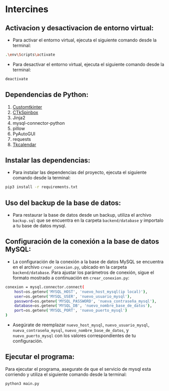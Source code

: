 # Intercines

## Activacion y desactivacion de entorno virtual:
* Para activar el entorno virtual, ejecuta el siguiente comando desde la terminal:

```bash
.\env\Scripts\activate
```

* Para desactivar el entorno virtual, ejecuta el siguiente comando desde la terminal:

```bash
deactivate
```
## Dependencias de Python:
1. [Customtkinter](https://github.com/TomSchimansky/CustomTkinter)
2. [CTkSpinbox](https://github.com/Sheikh-Rashdan/CTkSpinbox)
3. Jinja2
4. mysql-connector-python
5. pillow
6. PyAutoGUI
7. requests
8. [Tkcalendar](https://github.com/j4321/tkcalendar)

## Instalar las dependencias:

* Para instalar las dependencias del proyecto, ejecuta el siguiente comando desde la terminal:

```bash
pip3 install -r requirements.txt
```


## Uso del backup de la base de datos: 

* Para restaurar la base de datos desde un backup, utiliza el archivo `backup.sql` que se encuentra en la carpeta `backend/database` y importalo a tu base de datos mysql.

## Configuración de la conexión a la base de datos MySQL:

* La configuración de la conexión a la base de datos MySQL se encuentra en el archivo `crear_conexion.py`, ubicado en la carpeta `backend/database`. Para ajustar los parámetros de conexión, sigue el formato mostrado a continuación en `crear_conexion.py`:

``` bash
conexion = mysql.connector.connect(
    host=os.getenv('MYSQL_HOST', 'nuevo_host_mysql(ip local)'),
    user=os.getenv('MYSQL_USER', 'nuevo_usuario_mysql'),
    password=os.getenv('MYSQL_PASSWORD', 'nueva_contraseña_mysql'),
    database=os.getenv('MYSQL_DB', 'nuevo_nombre_base_de_datos'),
    port=os.getenv('MYSQL_PORT', 'nuevo_puerto_mysql')
)
```
* Asegúrate de reemplazar `nuevo_host_mysql`, `nuevo_usuario_mysql`, `nueva_contraseña_mysql`, `nuevo_nombre_base_de_datos`, y `nuevo_puerto_mysql` con los valores correspondientes de tu configuración.


## Ejecutar el programa:

Para ejecutar el programa, asegurate de que el servicio de mysql esta corriendo y utiliza el siguiente comando desde la terminal:

```bash
python3 main.py
```
